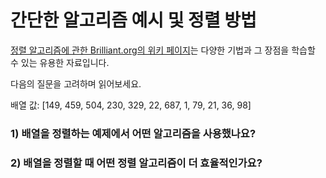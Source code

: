 # 간단한 알고리즘 예시 및 정렬 방법

[정렬 알고리즘에 관한 Brilliant.org의 위키 페이지](https://brilliant.org/wiki/sorting-algorithms/)는 다양한 기법과 그 장점을 학습할 수 있는 유용한 자료입니다.

다음의 질문을 고려하며 읽어보세요.

배열 값: [149, 459, 504, 230, 329, 22, 687, 1, 79, 21, 36, 98]

### 1) 배열을 정렬하는 예제에서 어떤 알고리즘을 사용했나요?

### 2) 배열을 정렬할 때 어떤 정렬 알고리즘이 더 효율적인가요?

